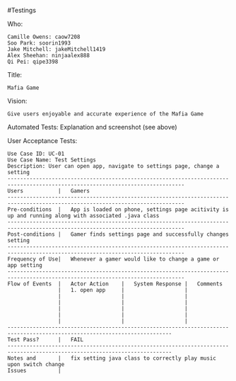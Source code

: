 #Testings

Who:

	Camille Owens: caow7208
	Soo Park: soorin1993
	Jake Mitchell: jakeMitchell1419
	Alex Sheehan: ninjaalex888
	Qi Pei: qipe3398

Title: 
	
	Mafia Game

Vision: 
	
	Give users enjoyable and accurate experience of the Mafia Game

Automated Tests: Explanation and screenshot (see above) 




User Acceptance Tests: 

	Use Case ID: UC-01
	Use Case Name: Test Settings
	Description: User can open app, navigate to settings page, change a setting
	------------------------------------------------------------------------------------------------------------------------------
	Users			|	Gamers  
	------------------------------------------------------------------------------------------------------------------------------
	Pre-conditions	|	App is loaded on phone, settings page acitivity is up and running along with associated .java class
	------------------------------------------------------------------------------------------------------------------------------
	Post-conditions	|	Gamer finds settings page and successfully changes setting
	------------------------------------------------------------------------------------------------------------------------------
	Frequency of Use|	Whenever a gamer would like to change a game or app setting
	------------------------------------------------------------------------------------------------------------------------------
	Flow of Events	|	Actor Action	|	System Response	|	Comments
					|	1. open app		|					|
					|					|					|
					|					|					|
					|					|					|
					|					|					|
					|					|					|
	--------------------------------------------------------------------------------------------------------------------------
	Test Pass?		| 	FAIL
	--------------------------------------------------------------------------------------------------------------------------
	Notes and 		|	fix setting java class to correctly play music upon switch change
	Issues			|

